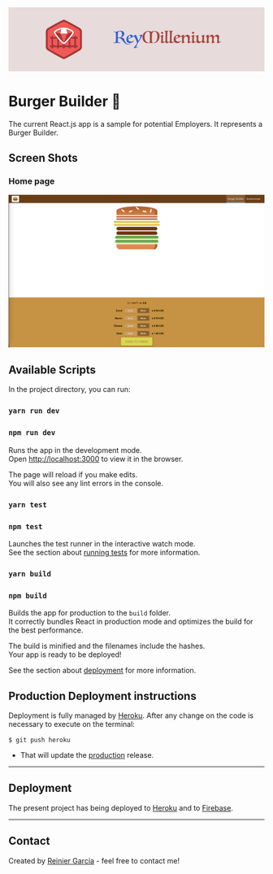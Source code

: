 ![ReyMillenium Banner](https://github.com/reymillenium/images/blob/master/reymillenium_banner_800x200.png)

# Burger Builder 🍔

The current React.js app is a sample for potential Employers. It represents a Burger Builder.

## Screen Shots

### Home page
![Example screenshot](https://github.com/reymillenium/images/blob/master/my_projects/13_BurgerBuilder/01.png)

## Available Scripts

In the project directory, you can run:

### `yarn run dev`
### `npm run dev`

Runs the app in the development mode.<br />
Open [http://localhost:3000](http://localhost:3000) to view it in the browser.

The page will reload if you make edits.<br />
You will also see any lint errors in the console.

### `yarn test`
### `npm test`

Launches the test runner in the interactive watch mode.<br />
See the section about [running tests](https://facebook.github.io/create-react-app/docs/running-tests) for more information.

### `yarn build`
### `npm build`

Builds the app for production to the `build` folder.<br />
It correctly bundles React in production mode and optimizes the build for the best performance.

The build is minified and the filenames include the hashes.<br />
Your app is ready to be deployed!

See the section about [deployment](https://facebook.github.io/create-react-app/docs/deployment) for more information.

## Production Deployment instructions

Deployment is fully managed by [Heroku](https://www.heroku.com/).
After any change on the code is necessary to execute on the terminal:
```
$ git push heroku
```
- That will update the [production](https://udemy-reactjs-burger-builder.herokuapp.com/) release.

***

## Deployment

The present project has being deployed to [Heroku](https://udemy-reactjs-burger-builder.herokuapp.com/) and to [Firebase](https://udemy-reactjs-burger-bui-82d48.firebaseapp.com/).

***
## Contact
Created by [Reinier Garcia](https://reiniergarcia.dev/) - feel free to contact me!
